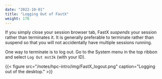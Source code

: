 ```yaml
---
date: "2022-10-01"
title: "Logging Out of FastX"
weight: 170
---
```


If you simply close your session browser tab, FastX _suspends_ your session rather than terminates it.  It is generally preferable to terminate rather than suspend so that you will not accidentally have multiple sessions running.

One way to terminate is to log out.  Go to the System menu in the top ribbon and select `Log Out mst3k` (with your ID).

{{< figure src="/notes/hpc-intro/img/FastX_logout.png" caption="Logging out of the desktop." >}}

